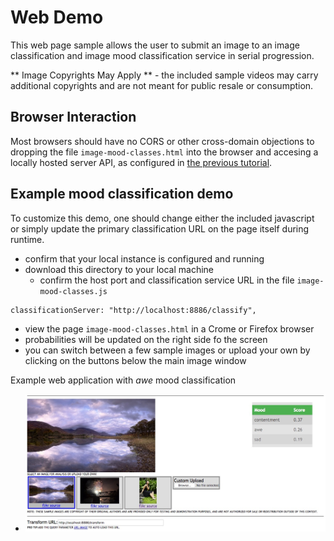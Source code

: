 <!---
.. ===============LICENSE_START=======================================================
.. Acumos CC-BY-4.0
.. ===================================================================================
.. Copyright (C) 2017-2018 AT&T Intellectual Property & Tech Mahindra. All rights reserved.
.. ===================================================================================
.. This Acumos documentation file is distributed by AT&T and Tech Mahindra
.. under the Creative Commons Attribution 4.0 International License (the "License");
.. you may not use this file except in compliance with the License.
.. You may obtain a copy of the License at
..
..      http://creativecommons.org/licenses/by/4.0
..
.. This file is distributed on an "AS IS" BASIS,
.. WITHOUT WARRANTIES OR CONDITIONS OF ANY KIND, either express or implied.
.. See the License for the specific language governing permissions and
.. limitations under the License.
.. ===============LICENSE_END=========================================================
-->

# Web Demo
This web page sample allows the user to submit an image to
an image classification and image mood classification service
in serial progression.

** Image Copyrights May Apply ** - the included sample videos may carry
additional copyrights and are not meant for public resale or consumption.

## Browser Interaction
Most browsers should have no
CORS or other cross-domain objections to dropping the file `image-mood-classes.html`
into the browser and accesing a locally hosted server API, as configured
in [the previous tutorial](lesson2.md).

## Example mood classification demo
To customize this demo, one should change either the included javascript
or simply update the primary classification URL on the page itself during runtime.

* confirm that your local instance is configured and running
* download this directory to your local machine
  * confirm the host port and classification service URL in the file `image-mood-classes.js`
```
classificationServer: "http://localhost:8886/classify",
```

* view the page `image-mood-classes.html` in a Crome or Firefox browser
* probabilities will be updated on the right side fo the screen
* you can switch between a few sample images or upload your own by clicking on the buttons below the main image window

Example web application with *awe* mood classification

* ![example web application with *awe* mood](example_running.jpg "Example web application classifying tigers video")

